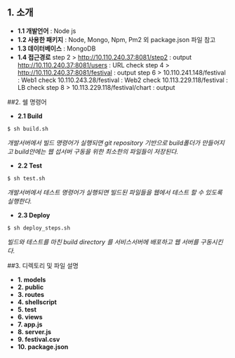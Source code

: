 ## 1. 소개
* **1.1 개발언어** : Node js
* **1.2 사용한 패키지** : Node, Mongo, Npm, Pm2 외 package.json 파일 참고
* **1.3 데이터베이스** : MongoDB
* **1.4 접근경로**
        step 2 >
        http://10.110.240.37:8081/step2 : output
        http://10.110.240.37:8081/users     : URL check
        step 4 >
        http://10.110.240.37:8081/festival  : output
        step 6 >
        10.110.241.148/festival : Web1 check
        10.110.243.28/festival  : Web2 check
        10.113.229.118/festival : LB check
        step 8 >
        10.113.229.118/festival/chart   : output

##2. 쉘 명령어
* **2.1 Build**
```
$ sh build.sh
```
*개발서버에서 빌드 명령어가 실행되면 git repository 기반으로 build폴더가 만들어지고 build안에는 웹 섭서버 구동을 위한 최소한의 파일들이 저장된다.*
								 
* **2.2 Test**
```
$ sh test.sh
```
*개발서버에서 테스트 명령어가 실행되면 빌드된 파일들을 웹에서 테스트 할 수 있도록 실행한다.*
					    
* **2.3 Deploy** 
```
$ sh deploy_steps.sh
```
*빌드와 테스트를 마친 build directory 를 서비스서버에 배포하고 웹 서버를 구동시킨다.*

##3. 디렉토리 및 파일 설명
* **1. models**
* **2. public**
* **3. routes**
* **4. shellscript**
* **5. test**
* **6. views**
* **7. app.js**
* **8. server.js**
* **9. festival.csv**
* **10. package.json**
